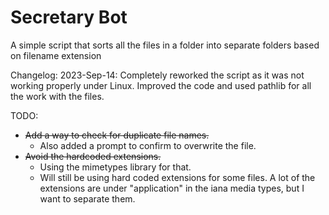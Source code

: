 # Secretary Bot
A simple script that sorts all the files in a folder into separate folders based on filename extension

Changelog:
2023-Sep-14: Completely reworked the script as it was not working properly under Linux.
Improved the code and used pathlib for all the work with the files.

TODO:
- ~~Add a way to check for duplicate file names.~~
  - Also added a prompt to confirm to overwrite the file.
- ~~Avoid the hardcoded extensions.~~
  - Using the mimetypes library for that.
  - Will still be using hard coded extensions for some files. A lot of the extensions are under "application" in the iana media types, but I want to separate them.
